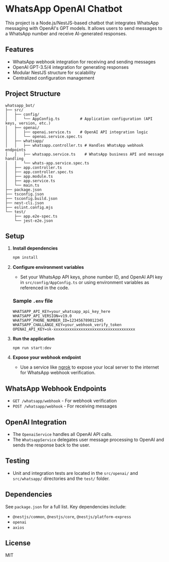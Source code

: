 # WhatsApp OpenAI Chatbot

This project is a Node.js/NestJS-based chatbot that integrates WhatsApp messaging with OpenAI's GPT models. It allows users to send messages to a WhatsApp number and receive AI-generated responses.

## Features
- WhatsApp webhook integration for receiving and sending messages
- OpenAI GPT-3.5/4 integration for generating responses
- Modular NestJS structure for scalability
- Centralized configuration management

## Project Structure

```
whatsapp_bot/
├── src/
│   ├── config/
│   │   └── AppConfig.ts         # Application configuration (API keys, version, etc.)
│   ├── openai/
│   │   ├── openai.service.ts    # OpenAI API integration logic
│   │   └── openai.service.spec.ts
│   ├── whatsapp/
│   │   ├── whatsapp.controller.ts # Handles WhatsApp webhook endpoints
│   │   ├── whatsapp.service.ts    # WhatsApp business API and message handling
│   │   └── whats-app.service.spec.ts
│   ├── app.controller.ts
│   ├── app.controller.spec.ts
│   ├── app.module.ts
│   ├── app.service.ts
│   └── main.ts
├── package.json
├── tsconfig.json
├── tsconfig.build.json
├── nest-cli.json
├── eslint.config.mjs
└── test/
    ├── app.e2e-spec.ts
    └── jest-e2e.json
```

## Setup

1. **Install dependencies**
   ```sh
   npm install
   ```

2. **Configure environment variables**
   - Set your WhatsApp API keys, phone number ID, and OpenAI API key in `src/config/AppConfig.ts` or using environment variables as referenced in the code.

   ### Sample `.env` file
   ```env
   WHATSAPP_API_KEY=your_whatsapp_api_key_here
   WHATSAPP_API_VERSION=v19.0
   WHATSAPP_PHONE_NUMBER_ID=123456789012345
   WHATSAPP_CHALLANGE_KEY=your_webhook_verify_token
   OPENAI_API_KEY=sk-xxxxxxxxxxxxxxxxxxxxxxxxxxxxxxxxxxxx
   ```

3. **Run the application**
   ```sh
   npm run start:dev
   ```

4. **Expose your webhook endpoint**
   - Use a service like [ngrok](https://ngrok.com/) to expose your local server to the internet for WhatsApp webhook verification.

## WhatsApp Webhook Endpoints
- `GET /whatsapp/webhook` - For webhook verification
- `POST /whatsapp/webhook` - For receiving messages

## OpenAI Integration
- The `OpenaiService` handles all OpenAI API calls.
- The `WhatsappService` delegates user message processing to OpenAI and sends the response back to the user.

## Testing
- Unit and integration tests are located in the `src/openai/` and `src/whatsapp/` directories and the `test/` folder.

## Dependencies
See `package.json` for a full list. Key dependencies include:
- `@nestjs/common`, `@nestjs/core`, `@nestjs/platform-express`
- `openai`
- `axios`

## License
MIT
